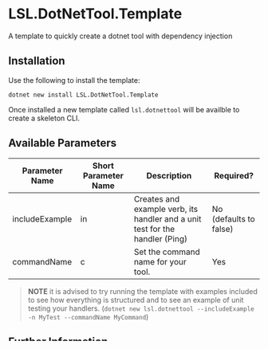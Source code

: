 # LSL.DotNetTool.Template

A template to quickly create a dotnet tool with dependency injection

## Installation

Use the following to install the template:

`dotnet new install LSL.DotNetTool.Template`

Once installed a new template called `lsl.dotnettool` will be availble to create a skeleton CLI.

## Available Parameters

| Parameter Name | Short Parameter Name | Description                                                                  |Required?|
| -------------- | -------------------- | ---------------------------------------------------------------------------- | - |
| includeExample | in                   | Creates and example verb, its handler and a unit test for the handler (Ping) |No (defaults to false)|
| commandName | c | Set the command name for your tool. |Yes|

> **NOTE** it is advised to try running the template with examples included to see how everything is structured and to see an example of unit testing your handlers. (`dotnet new lsl.dotnettool --includeExample -n MyTest --commandName MyCommand`)

## Further Information

### 3rd Party libraries

A generated tool depends on the following packages:

|Package|URLs|
|-|-|
|CommandLineParser|[NuGet](https://www.nuget.org/packages/commandlineparser), [Documentation](https://github.com/commandlineparser/commandline/blob/master/README.md) |
|CommandLineParser.DependencyInjection | [Nuget](https://www.nuget.org/packages/CommandLineParser.DependencyInjection), [Documentation](https://github.com/JaronrH/CommandLineParser.DependencyInjection)

It is advised to read their documentation to familiarise yourself with the key concepts involved in using the libraries.

### Configuring your Service Collection

The generated tool has a file `src/<YourSolution>.Cli/Infrastructure/HostBuilderFactory.cs` which is where any configuration of services and the default host should be placed.

### Folder Strucure
The generated solution is structured as follows:

```
├── src
│   ├── <YourSolution>.Cli
│   |   ├── Handlers 
│   |   ├── Infastructure 
│   |   ├── Options
├── test
|   ├── <YourSolution>.Cli.Tests
|   |   ├── Handlers
|   |   ├── TestHelpers
```

### Conventions

* It is advised to add all `Option` classes to the `src/<YourSolution>.Cli/Options` folder.
* It is advised to add all `Handler` classes to the `src/<YourSolution>.Cli/Handlers` folder.

Adding classes to the above folders will automatically include any new options and handlers at runtime.


### Unit Testing

All tests for `Handler` classes should be placed under the `test/<YourSolution>.Cli.Tests/Handlers` folder.

A base class is available to start off your testing of your CLI. Once again it is worth generating a CLI with the `--includeExample` option to see an example of unit testing a handler.
